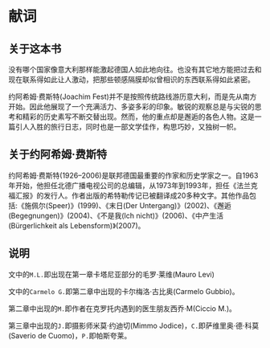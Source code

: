 # 献词

## 关于这本书

没有哪个国家像意大利那样能激起德国人如此地向往。也没有其它地方能把过去和现在联系得如此让人激动，把那些顿感隔膜却似曾相识的东西联系得如此紧密。

约阿希姆·费斯特(Joachim Fest)并不是按照传统路线游历意大利，而是先从南方开始。因此他展现了一个充满活力、多姿多彩的印象。敏锐的观察总是与尖锐的思考和精彩的历史素写不断交替出现。然而，他的重点却是邂逅的各色人物。这是一篇引人入胜的旅行日志，同时也是一部文学佳作，构思巧妙，又独树一帜。

## 关于约阿希姆·费斯特

约阿希姆·费斯特(1926–2006)是联邦德国最重要的作家和历史学家之一。自1963年开始，他担任北德广播电视公司的总编辑，从1973年到1993年，担任《法兰克福汇报》的发行人。作者出版的希特勒传记已被翻译成20多种文字。其他作品包括:《施佩尔(Speer)》(1999)、《末日(Der Untergang)》(2002)、《邂逅(Begegnungen)》(2004)、《不是我(Ich nicht)》(2006)、《中产生活(Bürgerlichkeit als Lebensform)》(2007)。

## 说明

文中的`M.L.`即出现在第一章卡塔尼亚部分的毛罗·莱维(Mauro Levi)

文中的`Carmelo G.`即第二章中出现的卡尔梅洛·古比奥(Carmelo Gubbio)。

第二章中出现的`M.`即作者在克罗托内遇到的医生朋友西乔·M(Ciccio M.)。

第三章中出现的`J.`即摄影师米莫·约迪切(Mimmo Jodice)，`C.`即萨维里奥·德·科莫(Saverio de Cuomo)，`P.`即帕斯夸莱。
